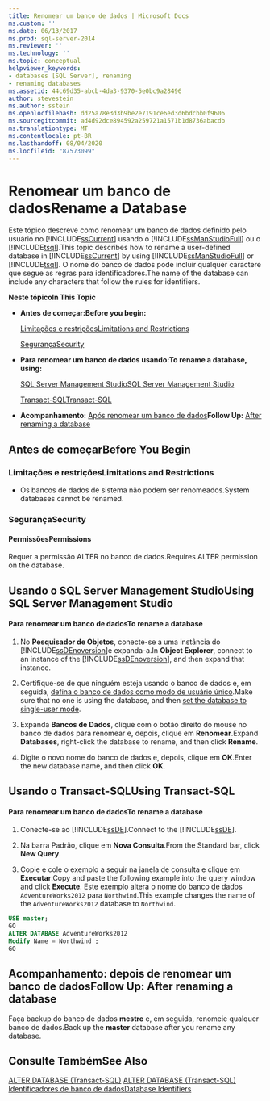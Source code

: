 ```yaml
---
title: Renomear um banco de dados | Microsoft Docs
ms.custom: ''
ms.date: 06/13/2017
ms.prod: sql-server-2014
ms.reviewer: ''
ms.technology: ''
ms.topic: conceptual
helpviewer_keywords:
- databases [SQL Server], renaming
- renaming databases
ms.assetid: 44c69d35-abcb-4da3-9370-5e0bc9a28496
author: stevestein
ms.author: sstein
ms.openlocfilehash: dd25a78e3d3b9be2e7191ce6ed3d6bdcbb0f9606
ms.sourcegitcommit: ad4d92dce894592a259721a1571b1d8736abacdb
ms.translationtype: MT
ms.contentlocale: pt-BR
ms.lasthandoff: 08/04/2020
ms.locfileid: "87573099"
---
```

# <a name="rename-a-database"></a><span data-ttu-id="a3ed6-102">Renomear um banco de dados</span><span class="sxs-lookup"><span data-stu-id="a3ed6-102">Rename a Database</span></span>
  <span data-ttu-id="a3ed6-103">Este tópico descreve como renomear um banco de dados definido pelo usuário no [!INCLUDE[ssCurrent](../../includes/sscurrent-md.md)] usando o [!INCLUDE[ssManStudioFull](../../includes/ssmanstudiofull-md.md)] ou o [!INCLUDE[tsql](../../includes/tsql-md.md)].</span><span class="sxs-lookup"><span data-stu-id="a3ed6-103">This topic describes how to rename a user-defined database in [!INCLUDE[ssCurrent](../../includes/sscurrent-md.md)] by using [!INCLUDE[ssManStudioFull](../../includes/ssmanstudiofull-md.md)] or [!INCLUDE[tsql](../../includes/tsql-md.md)].</span></span> <span data-ttu-id="a3ed6-104">O nome do banco de dados pode incluir qualquer caractere que segue as regras para identificadores.</span><span class="sxs-lookup"><span data-stu-id="a3ed6-104">The name of the database can include any characters that follow the rules for identifiers.</span></span>  
  
 <span data-ttu-id="a3ed6-105">**Neste tópico**</span><span class="sxs-lookup"><span data-stu-id="a3ed6-105">**In This Topic**</span></span>  
  
-   <span data-ttu-id="a3ed6-106">**Antes de começar:**</span><span class="sxs-lookup"><span data-stu-id="a3ed6-106">**Before you begin:**</span></span>  
  
     [<span data-ttu-id="a3ed6-107">Limitações e restrições</span><span class="sxs-lookup"><span data-stu-id="a3ed6-107">Limitations and Restrictions</span></span>](#Restrictions)  
  
     [<span data-ttu-id="a3ed6-108">Segurança</span><span class="sxs-lookup"><span data-stu-id="a3ed6-108">Security</span></span>](#Security)  
  
-   <span data-ttu-id="a3ed6-109">**Para renomear um banco de dados usando:**</span><span class="sxs-lookup"><span data-stu-id="a3ed6-109">**To rename a database, using:**</span></span>  
  
     [<span data-ttu-id="a3ed6-110">SQL Server Management Studio</span><span class="sxs-lookup"><span data-stu-id="a3ed6-110">SQL Server Management Studio</span></span>](#SSMSProcedure)  
  
     [<span data-ttu-id="a3ed6-111">Transact-SQL</span><span class="sxs-lookup"><span data-stu-id="a3ed6-111">Transact-SQL</span></span>](#TsqlProcedure)  
  
-   <span data-ttu-id="a3ed6-112">**Acompanhamento:**  [Após renomear um banco de dados](#FollowUp)</span><span class="sxs-lookup"><span data-stu-id="a3ed6-112">**Follow Up:**  [After renaming a database](#FollowUp)</span></span>  
  
##  <a name="before-you-begin"></a><a name="BeforeYouBegin"></a> <span data-ttu-id="a3ed6-113">Antes de começar</span><span class="sxs-lookup"><span data-stu-id="a3ed6-113">Before You Begin</span></span>  
  
###  <a name="limitations-and-restrictions"></a><a name="Restrictions"></a> <span data-ttu-id="a3ed6-114">Limitações e restrições</span><span class="sxs-lookup"><span data-stu-id="a3ed6-114">Limitations and Restrictions</span></span>  
  
-   <span data-ttu-id="a3ed6-115">Os bancos de dados de sistema não podem ser renomeados.</span><span class="sxs-lookup"><span data-stu-id="a3ed6-115">System databases cannot be renamed.</span></span>  
  
###  <a name="security"></a><a name="Security"></a> <span data-ttu-id="a3ed6-116">Segurança</span><span class="sxs-lookup"><span data-stu-id="a3ed6-116">Security</span></span>  
  
####  <a name="permissions"></a><a name="Permissions"></a> <span data-ttu-id="a3ed6-117">Permissões</span><span class="sxs-lookup"><span data-stu-id="a3ed6-117">Permissions</span></span>  
 <span data-ttu-id="a3ed6-118">Requer a permissão ALTER no banco de dados.</span><span class="sxs-lookup"><span data-stu-id="a3ed6-118">Requires ALTER permission on the database.</span></span>  
  
##  <a name="using-sql-server-management-studio"></a><a name="SSMSProcedure"></a> <span data-ttu-id="a3ed6-119">Usando o SQL Server Management Studio</span><span class="sxs-lookup"><span data-stu-id="a3ed6-119">Using SQL Server Management Studio</span></span>  
  
#### <a name="to-rename-a-database"></a><span data-ttu-id="a3ed6-120">Para renomear um banco de dados</span><span class="sxs-lookup"><span data-stu-id="a3ed6-120">To rename a database</span></span>  
  
1.  <span data-ttu-id="a3ed6-121">No **Pesquisador de Objetos**, conecte-se a uma instância do [!INCLUDE[ssDEnoversion](../../includes/ssdenoversion-md.md)]e expanda-a.</span><span class="sxs-lookup"><span data-stu-id="a3ed6-121">In **Object Explorer**, connect to an instance of the [!INCLUDE[ssDEnoversion](../../includes/ssdenoversion-md.md)], and then expand that instance.</span></span>  
  
2.  <span data-ttu-id="a3ed6-122">Certifique-se de que ninguém esteja usando o banco de dados e, em seguida, [defina o banco de dados como modo de usuário único](set-a-database-to-single-user-mode.md).</span><span class="sxs-lookup"><span data-stu-id="a3ed6-122">Make sure that no one is using the database, and then [set the database to single-user mode](set-a-database-to-single-user-mode.md).</span></span>  
  
3.  <span data-ttu-id="a3ed6-123">Expanda **Bancos de Dados**, clique com o botão direito do mouse no banco de dados para renomear e, depois, clique em **Renomear**.</span><span class="sxs-lookup"><span data-stu-id="a3ed6-123">Expand **Databases**, right-click the database to rename, and then click **Rename**.</span></span>  
  
4.  <span data-ttu-id="a3ed6-124">Digite o novo nome do banco de dados e, depois, clique em **OK**.</span><span class="sxs-lookup"><span data-stu-id="a3ed6-124">Enter the new database name, and then click **OK**.</span></span>  
  
##  <a name="using-transact-sql"></a><a name="TsqlProcedure"></a> <span data-ttu-id="a3ed6-125">Usando o Transact-SQL</span><span class="sxs-lookup"><span data-stu-id="a3ed6-125">Using Transact-SQL</span></span>  
  
#### <a name="to-rename-a-database"></a><span data-ttu-id="a3ed6-126">Para renomear um banco de dados</span><span class="sxs-lookup"><span data-stu-id="a3ed6-126">To rename a database</span></span>  
  
1.  <span data-ttu-id="a3ed6-127">Conecte-se ao [!INCLUDE[ssDE](../../includes/ssde-md.md)].</span><span class="sxs-lookup"><span data-stu-id="a3ed6-127">Connect to the [!INCLUDE[ssDE](../../includes/ssde-md.md)].</span></span>  
  
2.  <span data-ttu-id="a3ed6-128">Na barra Padrão, clique em **Nova Consulta**.</span><span class="sxs-lookup"><span data-stu-id="a3ed6-128">From the Standard bar, click **New Query**.</span></span>  
  
3.  <span data-ttu-id="a3ed6-129">Copie e cole o exemplo a seguir na janela de consulta e clique em **Executar**.</span><span class="sxs-lookup"><span data-stu-id="a3ed6-129">Copy and paste the following example into the query window and click **Execute**.</span></span> <span data-ttu-id="a3ed6-130">Este exemplo altera o nome do banco de dados `AdventureWorks2012` para `Northwind`.</span><span class="sxs-lookup"><span data-stu-id="a3ed6-130">This example changes the name of the `AdventureWorks2012` database to `Northwind`.</span></span>  
  
```sql  
USE master;  
GO  
ALTER DATABASE AdventureWorks2012  
Modify Name = Northwind ;  
GO  
```  
  
###  <a name="TsqlExample"></a>   
##  <a name="follow-up-after-renaming-a-database"></a><a name="FollowUp"></a> <span data-ttu-id="a3ed6-131">Acompanhamento: depois de renomear um banco de dados</span><span class="sxs-lookup"><span data-stu-id="a3ed6-131">Follow Up: After renaming a database</span></span>  
 <span data-ttu-id="a3ed6-132">Faça backup do banco de dados **mestre** e, em seguida, renomeie qualquer banco de dados.</span><span class="sxs-lookup"><span data-stu-id="a3ed6-132">Back up the **master** database after you rename any database.</span></span>  
  
## <a name="see-also"></a><span data-ttu-id="a3ed6-133">Consulte Também</span><span class="sxs-lookup"><span data-stu-id="a3ed6-133">See Also</span></span>  
 <span data-ttu-id="a3ed6-134">[ALTER DATABASE &#40;Transact-SQL&#41;](/sql/t-sql/statements/alter-database-transact-sql) </span><span class="sxs-lookup"><span data-stu-id="a3ed6-134">[ALTER DATABASE &#40;Transact-SQL&#41;](/sql/t-sql/statements/alter-database-transact-sql) </span></span>  
 [<span data-ttu-id="a3ed6-135">Identificadores de banco de dados</span><span class="sxs-lookup"><span data-stu-id="a3ed6-135">Database Identifiers</span></span>](database-identifiers.md)  
  
  
